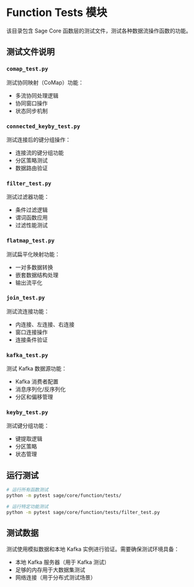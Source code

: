 # Function Tests 模块

该目录包含 Sage Core 函数层的测试文件，测试各种数据流操作函数的功能。

## 测试文件说明

### `comap_test.py`

测试协同映射（CoMap）功能：

- 多流协同处理逻辑
- 协同窗口操作
- 状态同步机制

### `connected_keyby_test.py`

测试连接后的键分组操作：

- 连接流的键分组功能
- 分区策略测试
- 数据路由验证

### `filter_test.py`

测试过滤器功能：

- 条件过滤逻辑
- 谓词函数应用
- 过滤性能测试

### `flatmap_test.py`

测试扁平化映射功能：

- 一对多数据转换
- 嵌套数据结构处理
- 输出流平化

### `join_test.py`

测试流连接功能：

- 内连接、左连接、右连接
- 窗口连接操作
- 连接条件验证

### `kafka_test.py`

测试 Kafka 数据源功能：

- Kafka 消费者配置
- 消息序列化/反序列化
- 分区和偏移管理

### `keyby_test.py`

测试键分组功能：

- 键提取逻辑
- 分区策略
- 状态管理

## 运行测试

```bash
# 运行所有函数测试
python -m pytest sage/core/function/tests/

# 运行特定功能测试
python -m pytest sage/core/function/tests/filter_test.py
```

## 测试数据

测试使用模拟数据和本地 Kafka 实例进行验证。需要确保测试环境具备：

- 本地 Kafka 服务器（用于 Kafka 测试）
- 足够的内存用于大数据集测试
- 网络连接（用于分布式测试场景）
